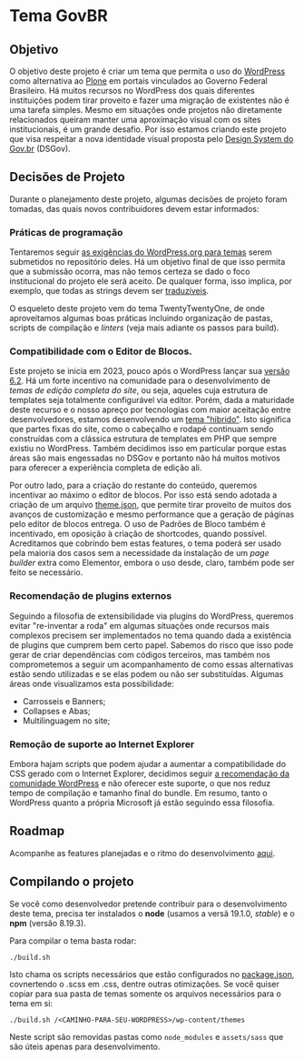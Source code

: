 # Tema GovBR

## Objetivo

O objetivo deste projeto é criar um tema que permita o uso do [WordPress](https://br.wordpress.org/) como alternativa ao [Plone](https://plone.org.br/) em portais vinculados ao Governo Federal Brasileiro. Há muitos recursos no WordPress dos quais diferentes instituições podem tirar proveito e fazer uma migração de existentes não é uma tarefa simples. Mesmo em situações onde projetos não diretamente relacionados queiram manter uma aproximação visual com os sites institucionais, é um grande desafio. Por isso estamos criando este projeto que visa respeitar a nova identidade visual proposta pelo [Design System do Gov.br](https://www.gov.br/ds/) (DSGov).

## Decisões de Projeto

Durante o planejamento deste projeto, algumas decisões de projeto foram tomadas, das quais novos contribuidores devem estar informados:

### Práticas de programação

Tentaremos seguir [as exigências do WordPress.org para temas](https://make.wordpress.org/themes/handbook/review/required/) serem submetidos no repositório deles. Há um objetivo final de que isso permita que a submissão ocorra, mas não temos certeza se dado o foco institucional do projeto ele será aceito. De qualquer forma, isso implica, por exemplo, que todas as strings devem ser [traduzíveis](https://developer.wordpress.org/apis/internationalization/).

O esqueleto deste projeto vem do tema TwentyTwentyOne, de onde aproveitamos algumas boas práticas incluindo organização de pastas, scripts de compilação e _linters_ (veja mais adiante os passos para build).

### Compatibilidade com o Editor de Blocos.

Este projeto se inicia em 2023, pouco após o WordPress lançar sua [versão 6.2](https://br.wordpress.org/news/). Há um forte incentivo na comunidade para o desenvolvimento de _temas de edição completa do site_, ou seja, aqueles cuja estrutura de templates seja totalmente configurável via editor. Porém, dada a maturidade deste recurso e o nosso apreço por tecnologias com maior aceitação entre desenvolvedores, estamos desenvolvendo um [tema "hibrido"](https://wptavern.com/block-fse-hybrid-universal-what-do-we-call-these-new-wordpress-themes). Isto significa que partes fixas do site, como o cabeçalho e rodapé continuam sendo construídas com a clássica estrutura de templates em PHP que sempre existiu no WordPress. Também decidimos isso em particular porque estas áreas são mais engessadas no DSGov e portanto não há muitos motivos para oferecer a experiência completa de edição ali.

Por outro lado, para a criação do restante do conteúdo, queremos incentivar ao máximo o editor de blocos. Por isso está sendo adotada a criação de um arquivo [theme.json](https://developer.wordpress.org/block-editor/how-to-guides/themes/theme-json/), que permite tirar proveito de muitos dos avanços de customização e mesmo performance que a geração de páginas pelo editor de blocos entrega. O uso de Padrões de Bloco também é incentivado, em oposição à criação de shortcodes, quando possível. Acreditamos que cobrindo bem estas features, o tema poderá ser usado pela maioria dos casos sem a necessidade da instalação de um _page builder_ extra como Elementor, embora o uso desde, claro, também pode ser feito se necessário.

### Recomendação de plugins externos

Seguindo a filosofia de extensibilidade via plugins do WordPress, queremos evitar "re-inventar a roda" em algumas situações onde recursos mais complexos precisem ser implementados no tema quando dada a existência de plugins que cumprem bem certo papel. Sabemos do risco que isso pode gerar de criar dependências com códigos terceiros, mas também nos comprometemos a seguir um acompanhamento de como essas alternativas estão sendo utilizadas e se elas podem ou não ser substituídas. Algumas áreas onde visualizamos esta possibilidade:

- Carrosseis e Banners;
- Collapses e Abas;
- Multilinguagem no site;

### Remoção de suporte ao Internet Explorer

Embora hajam scripts que podem ajudar a aumentar a compatibilidade do CSS gerado com o Internet Explorer, decidimos seguir [a recomendação da comunidade WordPress](https://make.wordpress.org/core/2021/03/04/discussion-dropping-support-for-ie11/) e não oferecer este suporte, o que nos reduz tempo de compilação e tamanho final do bundle. Em resumo, tanto o WordPress quanto a própria Microsoft já estão seguindo essa filosofia.

## Roadmap

Acompanhe as features planejadas e o ritmo do desenvolvimento [aqui](https://github.com/IBICT/wp-govbr-tema/issues/1).

## Compilando o projeto

Se você como desenvolvedor pretende contribuir para o desenvolvimento deste tema, precisa ter instalados o **node** (usamos a versã 19.1.0, _stable_) e o **npm** (versão 8.19.3).

Para compilar o tema basta rodar:

```
./build.sh
```

Isto chama os scripts necessários que estão configurados no [package.json](/govbr/package.json), covnertendo o .scss em .css, dentre outras otimizações. Se você quiser copiar para sua pasta de temas somente os arquivos necessários para o tema em si:

```
./build.sh /<CAMINHO-PARA-SEU-WORDPRESS>/wp-content/themes
```

Neste script são removidas pastas como `node_modules` e `assets/sass` que são úteis apenas para desenvolvimento.
